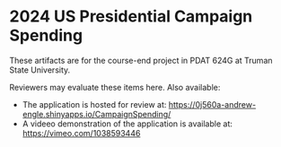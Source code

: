# 2024 US Presidential Campaign Spending

These artifacts are for the course-end project in PDAT 624G at Truman State University.

Reviewers may evaluate these items here. Also available:
- The application is hosted for review at: https://0j560a-andrew-engle.shinyapps.io/CampaignSpending/
- A videeo demonstration of the application is available at: https://vimeo.com/1038593446
